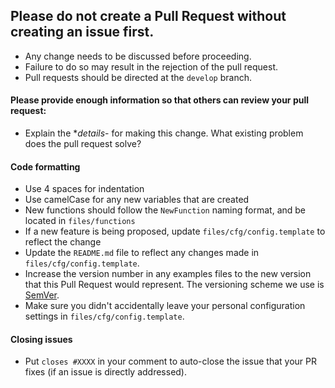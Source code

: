 ## Please do not create a Pull Request without creating an issue first.
- Any change needs to be discussed before proceeding.
- Failure to do so may result in the rejection of the pull request.
- Pull requests should be directed at the `develop` branch.

#### **Please provide enough information so that others can review your pull request**:

- Explain the **details*- for making this change. What existing problem does the pull request solve?

<!-- Example: When "Adding a function to do X", explain why it is necessary to have a way to do X. -->

#### **Code formatting**

- Use 4 spaces for indentation
- Use camelCase for any new variables that are created
- New functions should follow the `NewFunction` naming format, and be located in `files/functions`
- If a new feature is being proposed, update `files/cfg/config.template` to reflect the change
- Update the `README.md` file to reflect any changes made in `files/cfg/config.template`.
- Increase the version number in any examples files to the new version that this Pull Request would represent. The versioning scheme we use is [SemVer](http://semver.org/).
- Make sure you didn't accidentally leave your personal configuration settings in `files/cfg/config.template`.

#### **Closing issues**

- Put `closes #XXXX` in your comment to auto-close the issue that your PR fixes (if an issue is directly addressed).
